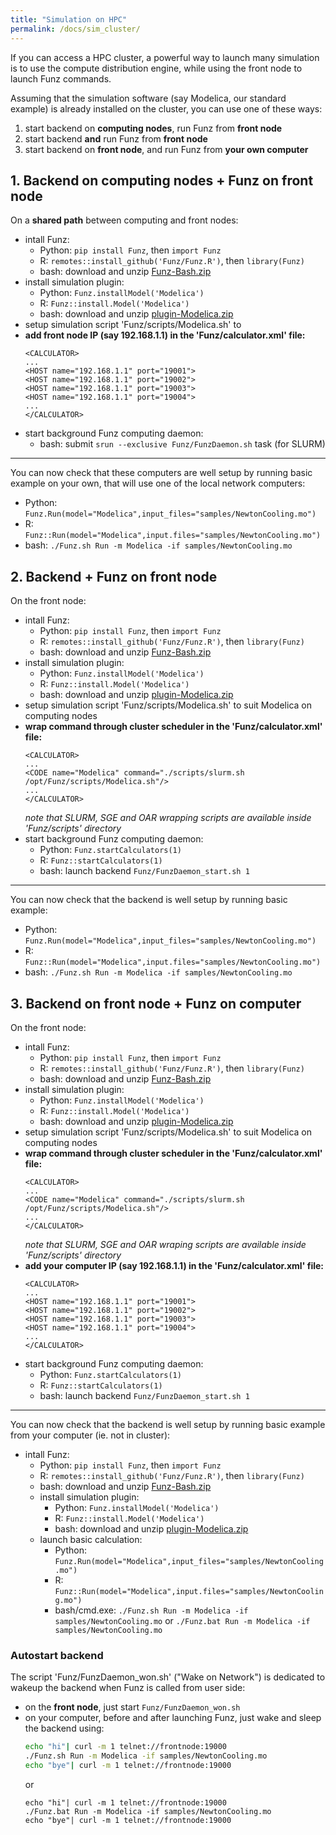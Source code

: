 ```yaml
---
title: "Simulation on HPC"
permalink: /docs/sim_cluster/
---
```


If you can access a HPC cluster, a powerful way to launch many simulation is to use the compute distribution engine, while using the front node to launch Funz commands. 

Assuming that the simulation software (say Modelica, our standard example) is already installed on the cluster, you can use one of these ways:

  1. start backend on __computing nodes__, run Funz from __front node__
  2. start backend __and__ run Funz from __front node__
  3. start backend on __front node__, and run Funz from __your own computer__


## 1. Backend on __computing nodes__ + Funz on __front node__

On a __shared path__ between computing and front nodes:

  * intall Funz: 
    * Python: `pip install Funz`, then `import Funz`
    * R: `remotes::install_github('Funz/Funz.R')`, then `library(Funz)`
    * bash: download and unzip [Funz-Bash.zip](https://github.com/Funz/plugin-Bash/releases/latest)
  * install simulation plugin:
    * Python: `Funz.installModel('Modelica')`
    * R: `Funz::install.Model('Modelica')`
    * bash: download and unzip [plugin-Modelica.zip](https://github.com/Funz/plugin-Modelica/releases/latest)
  * setup simulation script 'Funz/scripts/Modelica.sh' to 
  * __add front node IP (say 192.168.1.1) in the 'Funz/calculator.xml' file:__
    ```
    <CALCULATOR>
    ...
    <HOST name="192.168.1.1" port="19001">
    <HOST name="192.168.1.1" port="19002">
    <HOST name="192.168.1.1" port="19003">
    <HOST name="192.168.1.1" port="19004">
    ...
    </CALCULATOR>
    ```
  * start background Funz computing daemon:
    * bash: submit `srun --exclusive Funz/FunzDaemon.sh` task (for SLURM)

  ---

  You can now check that these computers are well setup by running basic example on your own, that will use one of the local network computers:

  * Python: `Funz.Run(model="Modelica",input_files="samples/NewtonCooling.mo")`
  * R: `Funz::Run(model="Modelica",input.files="samples/NewtonCooling.mo")`
  * bash: `./Funz.sh Run -m Modelica -if samples/NewtonCooling.mo`


## 2. Backend + Funz on __front node__

On the front node:

  * intall Funz: 
    * Python: `pip install Funz`, then `import Funz`
    * R: `remotes::install_github('Funz/Funz.R')`, then `library(Funz)`
    * bash: download and unzip [Funz-Bash.zip](https://github.com/Funz/plugin-Bash/releases/latest)
  * install simulation plugin:
    * Python: `Funz.installModel('Modelica')`
    * R: `Funz::install.Model('Modelica')`
    * bash: download and unzip [plugin-Modelica.zip](https://github.com/Funz/plugin-Modelica/releases/latest)
  * setup simulation script 'Funz/scripts/Modelica.sh' to suit Modelica on computing nodes
  * __wrap command through cluster scheduler in the 'Funz/calculator.xml' file:__
    ```
    <CALCULATOR>
    ...
    <CODE name="Modelica" command="./scripts/slurm.sh /opt/Funz/scripts/Modelica.sh"/>
    ...
    </CALCULATOR>
    ```
    _note that SLURM, SGE and OAR wrapping scripts are available inside 'Funz/scripts' directory_
  * start background Funz computing daemon:
    * Python: `Funz.startCalculators(1)`
    * R: `Funz::startCalculators(1)`
    * bash: launch backend `Funz/FunzDaemon_start.sh 1`

  ---

  You can now check that the backend is well setup by running basic example:

  * Python: `Funz.Run(model="Modelica",input_files="samples/NewtonCooling.mo")`
  * R: `Funz::Run(model="Modelica",input.files="samples/NewtonCooling.mo")`
  * bash: `./Funz.sh Run -m Modelica -if samples/NewtonCooling.mo`


## 3. Backend on __front node__ + Funz on __computer__

On the front node:

  * intall Funz: 
    * Python: `pip install Funz`, then `import Funz`
    * R: `remotes::install_github('Funz/Funz.R')`, then `library(Funz)`
    * bash: download and unzip [Funz-Bash.zip](https://github.com/Funz/plugin-Bash/releases/latest)
  * install simulation plugin:
    * Python: `Funz.installModel('Modelica')`
    * R: `Funz::install.Model('Modelica')`
    * bash: download and unzip [plugin-Modelica.zip](https://github.com/Funz/plugin-Modelica/releases/latest)
  * setup simulation script 'Funz/scripts/Modelica.sh' to suit Modelica on computing nodes
  * __wrap command through cluster scheduler in the 'Funz/calculator.xml' file:__
    ```
    <CALCULATOR>
    ...
    <CODE name="Modelica" command="./scripts/slurm.sh /opt/Funz/scripts/Modelica.sh"/>
    ...
    </CALCULATOR>
    ```
    _note that SLURM, SGE and OAR wraping scripts are available inside 'Funz/scripts' directory_
  * __add your computer IP (say 192.168.1.1) in the 'Funz/calculator.xml' file:__
    ```
    <CALCULATOR>
    ...
    <HOST name="192.168.1.1" port="19001">
    <HOST name="192.168.1.1" port="19002">
    <HOST name="192.168.1.1" port="19003">
    <HOST name="192.168.1.1" port="19004">
    ...
    </CALCULATOR>
    ```
  * start background Funz computing daemon:
    * Python: `Funz.startCalculators(1)`
    * R: `Funz::startCalculators(1)`
    * bash: launch backend `Funz/FunzDaemon_start.sh 1`

  ---

  You can now check that the backend is well setup by running basic example from your computer (ie. not in cluster):

* intall Funz: 
    * Python: `pip install Funz`, then `import Funz`
    * R: `remotes::install_github('Funz/Funz.R')`, then `library(Funz)`
    * bash: download and unzip [Funz-Bash.zip](https://github.com/Funz/plugin-Bash/releases/latest)
  * install simulation plugin:
    * Python: `Funz.installModel('Modelica')`
    * R: `Funz::install.Model('Modelica')`
    * bash: download and unzip [plugin-Modelica.zip](https://github.com/Funz/plugin-Modelica/releases/latest)
  * launch basic calculation:
    * Python: `Funz.Run(model="Modelica",input_files="samples/NewtonCooling.mo")`
    * R: `Funz::Run(model="Modelica",input.files="samples/NewtonCooling.mo")`
    * bash/cmd.exe: `./Funz.sh Run -m Modelica -if samples/NewtonCooling.mo` or `./Funz.bat Run -m Modelica -if samples/NewtonCooling.mo` 

### Autostart backend

The script 'Funz/FunzDaemon_won.sh' ("Wake on Network") is dedicated to wakeup the backend when Funz is called from user side:

  * on the __front node__, just start `Funz/FunzDaemon_won.sh`
  * on your computer, before and after launching Funz, just wake and sleep the backend using:
    ```bash
    echo "hi"| curl -m 1 telnet://frontnode:19000
    ./Funz.sh Run -m Modelica -if samples/NewtonCooling.mo
    echo "bye"| curl -m 1 telnet://frontnode:19000
    ```
    or
    ```batch
    echo "hi"| curl -m 1 telnet://frontnode:19000
    ./Funz.bat Run -m Modelica -if samples/NewtonCooling.mo
    echo "bye"| curl -m 1 telnet://frontnode:19000
    ```
